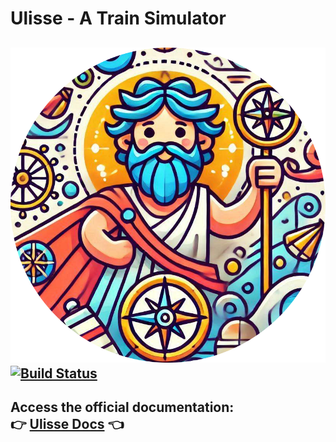 # Ulisse - A Train Simulator
![logo](docs/public/resources/logo.png)
[![Build Status](https://img.shields.io/github/actions/workflow/status/Ro0t-set/PPS-24-ScafiWeb3/pages.yml?branch=dev)](https://github.com/Ro0t-set/PPS-24-ScafiWeb3/actions/workflows/pages.yml)
---
**Access the official documentation**:  
👉 [Ulisse Docs](https://dev-pps.github.io/pps-23-ulisse/) 👈
---
